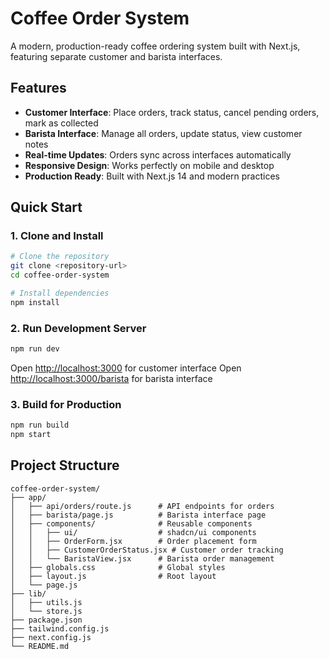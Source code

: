 # Coffee Order System

A modern, production-ready coffee ordering system built with Next.js, featuring separate customer and barista interfaces.

## Features

- **Customer Interface**: Place orders, track status, cancel pending orders, mark as collected
- **Barista Interface**: Manage all orders, update status, view customer notes
- **Real-time Updates**: Orders sync across interfaces automatically
- **Responsive Design**: Works perfectly on mobile and desktop
- **Production Ready**: Built with Next.js 14 and modern practices

## Quick Start

### 1. Clone and Install

```bash
# Clone the repository
git clone <repository-url>
cd coffee-order-system

# Install dependencies
npm install
```

### 2. Run Development Server

```bash
npm run dev
```

Open [http://localhost:3000](http://localhost:3000) for customer interface
Open [http://localhost:3000/barista](http://localhost:3000/barista) for barista interface

### 3. Build for Production

```bash
npm run build
npm start
```

## Project Structure

```
coffee-order-system/
├── app/
│   ├── api/orders/route.js      # API endpoints for orders
│   ├── barista/page.js          # Barista interface page
│   ├── components/              # Reusable components
│   │   ├── ui/                  # shadcn/ui components
│   │   ├── OrderForm.jsx        # Order placement form
│   │   ├── CustomerOrderStatus.jsx # Customer order tracking
│   │   └── BaristaView.jsx      # Barista order management
│   ├── globals.css              # Global styles
│   ├── layout.js                # Root layout
│   └── page.js
├── lib/
│   ├── utils.js
│   └── store.js
├── package.json
├── tailwind.config.js
├── next.config.js
└── README.md
```


